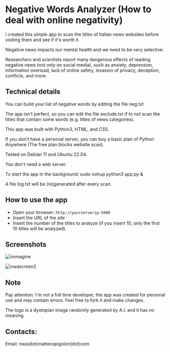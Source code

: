 # Negative Words Analyzer (How to deal with online negativity)

I created this simple app to scan the titles of Italian news websites before visiting them and see if it's worth it.

Negative news impacts our mental health and we need to be very selective.

Researchers and scientists report many dangerous effects of reading negative news (not only on social media), such as anxiety, depression, information overload, lack of online safety, invasion of privacy, deception, conflicts, and more.

<h2>Technical details</h2>

You can build your list of negative words by editing the file neg.txt

The app isn't perfect, so you can edit the file exclude.txt if to not scan the titles that contain some words (e.g. titles of news categories).

This app was built with Python3, HTML, and CSS.

If you don't have a personal server, you can buy a basic plan of Python Anywhere (The free plan blocks website scan).

Tested on Debian 11 and Ubuntu 22.04.

You don't need a web server.

To start the app in the background: sudo nohup python3 app.py &

A file log.txt will be (re)generated after every scan.

<h2> How to use the app</h2>

- Open your browser: <code>http://yourserverip:5000</code>
- Insert the URL of the site
- Insert the number of the titles to analyze (if you insert 10, only the first 10 titles will be analyzed).

<h2>Screenshots</h2>

![immagine](https://github.com/venethia/nwa/assets/95854664/38db62e1-14de-43af-8b1b-20d2692dac5f)

![nwascreen2](https://github.com/venethia/nwa/assets/95854664/6e73b3c2-51f2-4a0d-9adb-50b447af990e)

<h2>Note</h2>

Pay attention: I'm not a full time developer, the app was created for personal use and may contain errors. Feel free to fork it and make changes.

The logo is a dystopian image randomly generated by A.I. and it has no meaning.

<h2>Contacts:</h2> 

Email: nwa(dot)matteospigolon(dot)com


